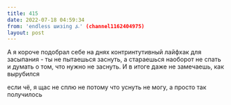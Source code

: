 ```yaml
---
title: 415
date: 2022-07-18 04:59:34
from: 'endless шизing ⍼' (channel1162404975)
layout: post
---
```


А я короче подобрал себе на днях контринтутивный лайфхак для засыпания - ты не пытаешься заснуть, а стараешься наоборот не спать и думать о том, что нужно не заснуть.
И в итоге даже не замечаешь, как вырубился

если чё, я щас не сплю не потому что уснуть не могу, а просто так получилось
